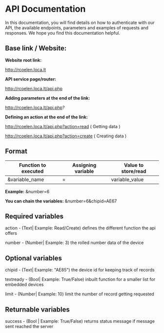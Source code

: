 # API Documentation

In this documentation, you will find details on how to authenticate with our API, the available endpoints, parameters and examples of requests and responses. We hope you find this documentation helpful.

## Base link / Website:

**Website root link:**

http://rcoelen.loca.lt

**API service page/router:**

http://rcoelen.loca.lt/api.php

**Adding parameters at the end of the link:**

http://rcoelen.loca.lt/api.php?

**Defining an action at the end of the link:**

http://rcoelen.loca.lt/api.php?action=read ( Getting data )

http://rcoelen.loca.lt/api.php?action=create ( Creating data )

## Format

|Function to executed|Assigning variable|Value to store/read|
|---------|----------------|--------------|
|&variable_name|     =     |variable_value|

**Example:** &number=6

**You can chain the variables:** &number=6&chipid=AE67


## Required variables

action - (Text| Example: Read/Create) defines the different function the api offers

number - (Number| Example: 3) the rolled number data of the device

## Optional variables

chipid - (Text| Example: "AE85") the device id for keeping track of records

textready - (Bool| Example: True/False) inbuilt function for a smaller list for embedded devices

limit - (Number| Example: 10) limit the number of record getting requested 

## Returnable variables

success - (Bool | Example: True/False) returns status message if message sent reached the server